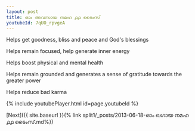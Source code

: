 ```yaml
---
layout: post
title: ഓം അവസായ നമഹ ൧൧ ടൈംസ്
youtubeId: 7qUO_rpvgeA
---
```

 
 
Helps get goodness, bliss and peace and God's blessings
 
Helps remain focused, help generate inner energy 
 
Helps boost physical and mental health 
 
Helps remain grounded and generates a sense of gratitude towards the greater power 
 
Helps reduce bad karma
 
 
 
 


{% include youtubePlayer.html id=page.youtubeId %}
 
[Next]({{ site.baseurl }}{% link  split1/_posts/2013-06-18-ഓം ഖഗായ നമഹ ൧൧ ടൈംസ്.md%})
 
